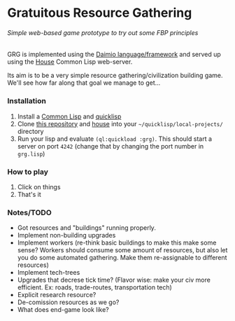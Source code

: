 # Gratuitous Resource Gathering
###### Simple web-based game prototype to try out some FBP principles

GRG is implemented using the [Daimio language/framework](https://github.com/dxnn/daimio) and served up using the [House](https://github.com/Inaimathi/house) Common Lisp web-server.

Its aim is to be a very simple resource gathering/civilization building game. We'll see how far along that goal we manage to get...

### Installation

1. Install a [Common Lisp](http://www.cliki.net/Common+Lisp+Implementation) and [quicklisp](http://www.quicklisp.org/beta/)
2. Clone [this repository](https://github.com/Inaimathi/gratuitous-resource-gathering) and [house](https://github.com/Inaimathi/house) into your `~/quicklisp/local-projects/` directory
3. Run your lisp and evaluate `(ql:quickload :grg)`. This should start a server on port `4242` (change that by changing the port number in `grg.lisp`)

### How to play

1. Click on things
2. That's it

### Notes/TODO

- Got resources and "buildings" running properly.
- Implement non-building upgrades
- Implement workers (re-think basic buildings to make this make some sense? Workers should consume some amount of resources, but also let you do some automated gathering. Make them re-assignable to different resources)
- Implement tech-trees
- Upgrades that decrese tick time? (Flavor wise: make your civ more efficient. Ex: roads, trade-routes, transportation tech)
- Explicit research resource?
- De-comission resources as we go?
- What does end-game look like?
